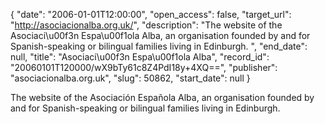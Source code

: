 {
  "date": "2006-01-01T12:00:00", 
  "open_access": false, 
  "target_url": "http://asociacionalba.org.uk/", 
  "description": "The website of the Asociaci\u00f3n Espa\u00f1ola Alba, an organisation founded by and for Spanish-speaking or bilingual families living in Edinburgh. ", 
  "end_date": null, 
  "title": "Asociaci\u00f3n Espa\u00f1ola Alba", 
  "record_id": "20060101T120000/wX9bTy61c8Z4PdI18y+4XQ==", 
  "publisher": "asociacionalba.org.uk", 
  "slug": 50862, 
  "start_date": null
}

The website of the Asociación Española Alba, an organisation founded by and for Spanish-speaking or bilingual families living in Edinburgh. 